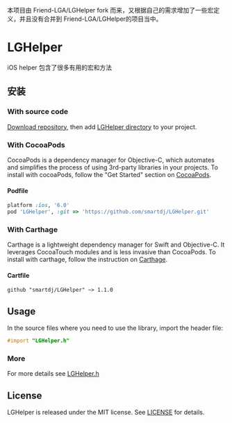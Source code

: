 本项目由 Friend-LGA/LGHelper fork 而来，又根据自己的需求增加了一些宏定义，并且没有合并到 Friend-LGA/LGHelper的项目当中。

# LGHelper

iOS helper 包含了很多有用的宏和方法

## 安装

### With source code

[Download repository](https://github.com/smartdj/LGHelper/archive/master.zip), then add [LGHelper directory](https://github.com/smartdj/LGHelper/blob/master/LGHelper/) to your project.

### With CocoaPods

CocoaPods is a dependency manager for Objective-C, which automates and simplifies the process of using 3rd-party libraries in your projects. To install with cocoaPods, follow the "Get Started" section on [CocoaPods](https://cocoapods.org/).

#### Podfile
```ruby
platform :ios, '6.0'
pod 'LGHelper', :git => 'https://github.com/smartdj/LGHelper.git'
```

### With Carthage

Carthage is a lightweight dependency manager for Swift and Objective-C. It leverages CocoaTouch modules and is less invasive than CocoaPods. To install with carthage, follow the instruction on [Carthage](https://github.com/Carthage/Carthage/).

#### Cartfile
```
github "smartdj/LGHelper" ~> 1.1.0
```

## Usage

In the source files where you need to use the library, import the header file:

```objective-c
#import "LGHelper.h"
```

### More

For more details see [LGHelper.h](https://github.com/smartdj/LGHelper/blob/master/LGHelper/LGHelper.h)

## License

LGHelper is released under the MIT license. See [LICENSE](https://raw.githubusercontent.com/smartdj/LGHelper/master/LICENSE) for details.
